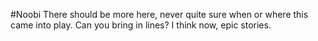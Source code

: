 #Noobi
There should be more here, never quite sure when or where this came into play. 
Can you bring in lines? I think now, epic stories. 
